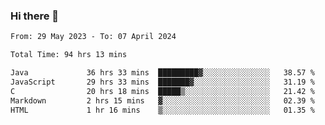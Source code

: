### Hi there 👋

<!--START_SECTION:waka-->

```txt
From: 29 May 2023 - To: 07 April 2024

Total Time: 94 hrs 13 mins

Java             36 hrs 33 mins  █████████▓░░░░░░░░░░░░░░░   38.57 %
JavaScript       29 hrs 33 mins  ███████▓░░░░░░░░░░░░░░░░░   31.19 %
C                20 hrs 18 mins  █████▒░░░░░░░░░░░░░░░░░░░   21.42 %
Markdown         2 hrs 15 mins   ▓░░░░░░░░░░░░░░░░░░░░░░░░   02.39 %
HTML             1 hr 16 mins    ▒░░░░░░░░░░░░░░░░░░░░░░░░   01.35 %
```

<!--END_SECTION:waka-->
<!--
**the-beef-calculator/the-beef-calculator** is a ✨ _special_ ✨ repository because its `README.md` (this file) appears on your GitHub profile.

Here are some ideas to get you started:

- 🔭 I’m currently working on ...
- 🌱 I’m currently learning ...
- 👯 I’m looking to collaborate on ...
- 🤔 I’m looking for help with ...
- 💬 Ask me about ...
- 📫 How to reach me: ...
- 😄 Pronouns: ...
- ⚡ Fun fact: ...
-->
